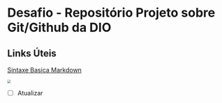 # Desafio - Repositório Projeto sobre Git/Github da DIO
## Links Úteis 
[Sintaxe Basica Markdown](https://www.markdownguide.org/basic-syntax/)



<img src="/home/dump/Imagens/github.png" style="zoom:50%;" />

- [ ] Atualizar
